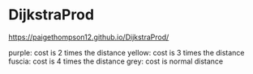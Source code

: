 # DijkstraProd

https://paigethompson12.github.io/DijkstraProd/

purple: cost is 2 times the distance
yellow: cost is 3 times the distance
fuscia: cost is 4 times the distance
grey:   cost is normal distance
